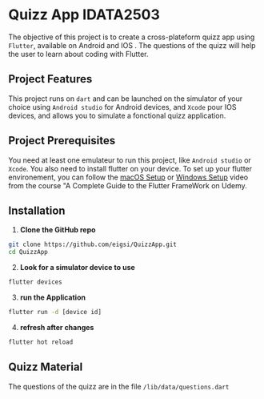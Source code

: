 # Quizz App IDATA2503

The objective of this project is to create a cross-plateform quizz app using `Flutter`, available on Android and IOS .
The questions of the quizz will help the user to learn about coding with Flutter.

## Project Features

This project runs on `dart` and can be launched on the simulator of your choice using `Android studio` for Android devices, and `Xcode` pour IOS devices, and allows you to simulate a fonctional quizz application.

## Project Prerequisites
You need at least one emulateur to run this project, like `Android studio` or `Xcode`. You also need to install flutter on your device.
To set up your flutter environement, you can follow the [macOS Setup](https://www.udemy.com/course/learn-flutter-dart-to-build-ios-android-apps/learn/lecture/37213684#overview) or [Windows Setup](https://www.udemy.com/course/learn-flutter-dart-to-build-ios-android-apps/learn/lecture/37213680#overview) video from the course "A Complete Guide to the Flutter FrameWork on Udemy.

## Installation
1. **Clone the GitHub repo**
```bash
git clone https://github.com/eigsi/QuizzApp.git
cd QuizzApp
```
2. **Look for a simulator device to use**
```bash
flutter devices
```
3. **run the Application**
```bash
flutter run -d [device id]
```
4. **refresh after changes**
```bash
flutter hot reload
```

## Quizz Material
The questions of the quizz are in the file `/lib/data/questions.dart`